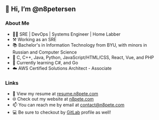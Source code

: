 ## 👋 Hi, I’m @n8petersen
### About Me
- 🧑‍💻 SRE | DevOps | Systems Engineer | Home Labber
- ⚒️ Working as an SRE
- 📚 Bachelor's in Information Technology from BYU, with minors in Russian and Computer Science
- 🧠 C, C++, Java, Python, JavaScript/HTML/CSS, React, Vue, and PHP
- 🌱 Currently learning C#, and Go
- ☁️ AWS Certified Solutions Architect - Associate

### Links
- 👔 View my resume at [resume.n8pete.com](https://resume.n8pete.com)
- 🌐 Check out my website at [n8pete.com](https://n8pete.com)
- 📫 You can reach me by email at [contact@n8pete.com](mailto:contact@n8pete.com)
- 💻 Be sure to checkout by [GitLab](https://gitlab.com/n8petersen) profile as well!
